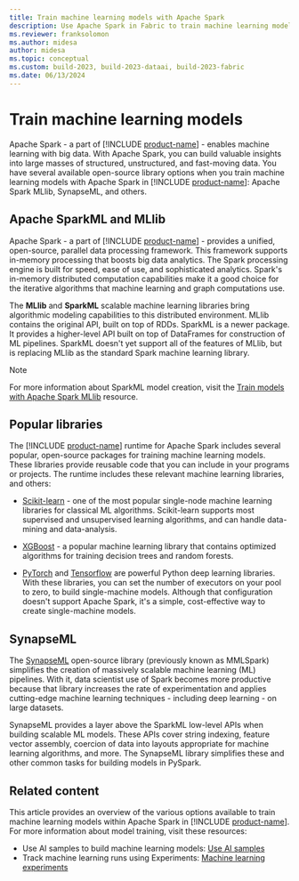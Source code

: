 ```yaml
---
title: Train machine learning models with Apache Spark
description: Use Apache Spark in Fabric to train machine learning models
ms.reviewer: franksolomon
ms.author: midesa
author: midesa 
ms.topic: conceptual
ms.custom: build-2023, build-2023-dataai, build-2023-fabric
ms.date: 06/13/2024
---
```


# Train machine learning models

Apache Spark - a part of [!INCLUDE [product-name](../includes/product-name.md)] - enables machine learning with big data. With Apache Spark, you can build valuable insights into large masses of structured, unstructured, and fast-moving data. You have several available open-source library options when you train machine learning models with Apache Spark in [!INCLUDE [product-name](../includes/product-name.md)]: Apache Spark MLlib, SynapseML, and others.

## Apache SparkML and MLlib

Apache Spark - a part of [!INCLUDE [product-name](../includes/product-name.md)] - provides a unified, open-source, parallel data processing framework. This framework supports in-memory processing that boosts big data analytics. The Spark processing engine is built for speed, ease of use, and sophisticated analytics. Spark's in-memory distributed computation capabilities make it a good choice for the iterative algorithms that machine learning and graph computations use.

The **MLlib** and **SparkML** scalable machine learning libraries bring algorithmic modeling capabilities to this distributed environment. MLlib contains the original API, built on top of RDDs. SparkML is a newer package. It provides a higher-level API built on top of DataFrames for construction of ML pipelines. SparkML doesn't yet support all of the features of MLlib, but is replacing MLlib as the standard Spark machine learning library.

> [!NOTE]
> For more information about SparkML model creation, visit the [Train models with Apache Spark MLlib](./fabric-sparkml-tutorial.md) resource.

## Popular libraries

The [!INCLUDE [product-name](../includes/product-name.md)] runtime for Apache Spark includes several popular, open-source packages for training machine learning models. These libraries provide reusable code that you can include in your programs or projects. The runtime includes these relevant machine learning libraries, and others:

- [Scikit-learn](https://scikit-learn.org/stable/index.html) - one of the most popular single-node machine learning libraries for classical ML algorithms. Scikit-learn supports most supervised and unsupervised learning algorithms, and can handle data-mining and data-analysis.
  
- [XGBoost](https://xgboost.readthedocs.io/en/latest/) - a popular machine learning library that contains optimized algorithms for training decision trees and random forests.
  
- [PyTorch](https://pytorch.org/) and [Tensorflow](https://www.tensorflow.org/) are powerful Python deep learning libraries. With these libraries, you can set the number of executors on your pool to zero, to build single-machine models. Although that configuration doesn't support Apache Spark, it's a simple, cost-effective way to create single-machine models.

## SynapseML

 The [SynapseML](https://microsoft.github.io/SynapseML/) open-source library (previously known as MMLSpark) simplifies the creation of massively scalable machine learning (ML) pipelines. With it, data scientist use of Spark becomes more productive because that library increases the rate of experimentation and applies cutting-edge machine learning techniques - including deep learning - on large datasets.

SynapseML provides a layer above the SparkML low-level APIs when building scalable ML models. These APIs cover string indexing, feature vector assembly, coercion of data into layouts appropriate for machine learning algorithms, and more. The SynapseML library simplifies these and other common tasks for building models in PySpark.

## Related content

This article provides an overview of the various options available to train machine learning models within Apache Spark in [!INCLUDE [product-name](../includes/product-name.md)]. For more information about model training, visit these resources:

- Use AI samples to build machine learning models: [Use AI samples](use-ai-samples.md)
- Track machine learning runs using Experiments: [Machine learning experiments](machine-learning-experiment.md)
